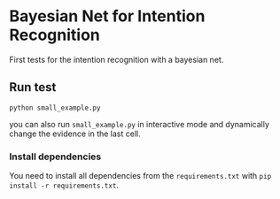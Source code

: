 # Bayesian Net for Intention Recognition

First tests for the intention recognition with a bayesian net.

## Run test
`python small_example.py`

you can also run `small_example.py` in interactive mode and dynamically change the evidence in the last cell.

### Install dependencies
You need to install all dependencies from the `requirements.txt` with `pip install -r requirements.txt`.